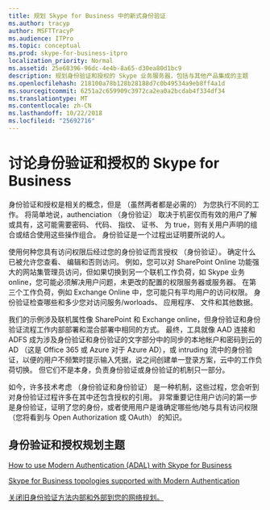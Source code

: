 ```yaml
---
title: 规划 Skype for Business 中的新式身份验证
ms.author: tracyp
author: MSFTTracyP
ms.audience: ITPro
ms.topic: conceptual
ms.prod: skype-for-business-itpro
localization_priority: Normal
ms.assetid: 25e68396-96dc-4e4b-8a65-d30ea80d1bc9
description: 规划身份验证和授权的 Skype 业务服务器，包括与其他产品集成的主题
ms.openlocfilehash: 218100a78b128b28188d7c0b49534a9eb8ff4a1d
ms.sourcegitcommit: 6251a2c659909c3972ca2ea0a2bcdab4f334df34
ms.translationtype: MT
ms.contentlocale: zh-CN
ms.lasthandoff: 10/22/2018
ms.locfileid: "25692716"
---
```

# <a name="discussing-authentication-and-authorization-in-skype-for-business"></a>讨论身份验证和授权的 Skype for Business

身份验证和授权是相关的概念，但是 （虽然两者都是必需的） 为您执行不同的工作。 将简单地说，authenciation （身份验证） 取决于机密仅而有效的用户了解或具有，这可能需要密码、 代码、 指纹、 证书、 为 true，则有关用户声明的组合或结合使用这些操作组合。 身份验证是一个过程出证明要所说的人。

使用何种您具有访问权限后经过您的身份验证而言授权 （身份验证）。 确定什么已被允许您查看、 编辑和否则访问。 例如，您可以对 SharePoint Online 功能强大的网站集管理员访问，但如果切换到另一个联机工作负荷，如 Skype 业务 online，您可能必须解决用户问题，未更改的配置的权限服务器或服务器。 在第三个工作负荷，例如 Exchange Online 中，您可能只有平均用户的访问权限。 身份验证检查哪些和多少您对访问服务/worloads、 应用程序、 文件和其他数据。

我们的示例涉及联机属性像 SharePoint 和 Exchange online，但身份验证和身份验证流程工作内部部署和混合部署中相同的方式。 最终，工具就像 AAD 连接和 ADFS 成为涉及身份验证和身份验证的文字部分中的同步的本地帐户和密码到云的 AD （这是 Office 365 或 Azure 对于 Azure AD），或 intruding 流中的身份验证，以便的用户不频繁时提示输入凭据，说之间创建单一登录方案，云中的工作负荷切换。 但它们不是本身，负责身份验证或身份验证的机制只一部分。

如今，许多技术考虑 （身份验证和身份验证） 是一种机制，这些过程，您会听到对身份验证过程许多在其中还包含授权的引用。 非常重要记住用户访问的第一步是身份验证，证明了您的身份，或者使用用户是谁确定哪些他/她与具有访问权限 （您将看到与 Open Authorization 或 OAuth） 的知识。

  
## <a name="authentication-and-authorization-planning-topics"></a>身份验证和授权规划主题

[How to use Modern Authentication (ADAL) with Skype for Business](plan-adal.md)

[Skype for Business topologies supported with Modern Authentication](topologies-supported.md)

[关闭旧身份验证方法内部和外部到您的网络规划。](turn-on-modern-auth.md)

